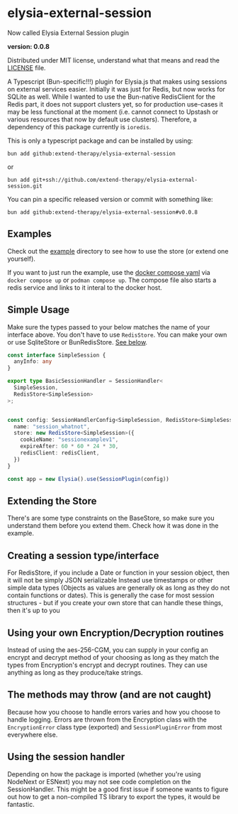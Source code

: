 # elysia-external-session

Now called Elysia External Session plugin

**version: 0.0.8**

Distributed under MIT license, understand what that means and read the [LICENSE](/LICENSE) file.

A Typescript (Bun-specific!!!) plugin for Elysia.js that makes using sessions on external services easier. Initially it was just for Redis, but now works for SQLite as well. While I wanted to use the Bun-native RedisClient for the Redis part, it does not support clusters yet, so for production use-cases it may be less functional at the moment (i.e. cannot connect to Upstash or various resources that now by default use clusters). Therefore, a dependency of this package currently is `ioredis`.

This is only a typescript package and can be installed by using:

`bun add github:extend-therapy/elysia-external-session`

or 

`bun add git+ssh://github.com/extend-therapy/elysia-external-session.git`

You can pin a specific released version or commit with something like:

`bun add github:extend-therapy/elysia-external-session#v0.0.8`

## Examples
Check out the [example](/example) directory to see how to use the store (or extend one yourself).

If you want to just run the example, use the [docker compose yaml](/docker-compose.yml) via `docker compose up` or `podman compose up`. The compose file also starts a redis service and links to it interal to the docker host.

## Simple Usage
Make sure the types passed to your  below matches the name of your interface above. You don't have to use `RedisStore`. You can make your own or use SqliteStore or BunRedisStore. [See below](#extending-the-store-and-session). 

```ts
const interface SimpleSession {
  anyInfo: any
}

export type BasicSessionHandler = SessionHandler<
  SimpleSession,
  RedisStore<SimpleSession>
>;


const config: SessionHandlerConfig<SimpleSession, RedisStore<SimpleSession>> = {
  name: "session_whatnot",
  store: new RedisStore<SimpleSession>({
    cookieName: "sessionexamplev1",
    expireAfter: 60 * 60 * 24 * 30,
    redisClient: redisClient,
  })
}

const app = new Elysia().use(SessionPlugin(config))

```


## Extending the Store

There's are some type constraints on the BaseStore, so make sure you understand them before you extend them. Check how it was done in the example.

## Creating a session type/interface

For RedisStore, if you include a Date or function in your session object, then it will not be simply JSON serializable
Instead use timestamps or other simple data types (Objects as values are generally ok as long as they do not contain functions or dates). This is generally the case for most session structures - but if you create your own store that can handle these things, then it's up to you

## Using your own Encryption/Decryption routines

Instead of using the aes-256-CGM, you can supply in your config an encrypt and decrypt method of your choosing as long as they match the types from Encryption's encrypt and decrypt routines. They can use anything as long as they produce/take strings.


## The methods may throw (and are not caught)

Because how you choose to handle errors varies and how you choose to handle logging. Errors are thrown from the Encryption class with the `EncryptionError` class type (exported) and `SessionPluginError` from most everywhere else.


## Using the session handler

Depending on how the package is imported (whether you're using NodeNext or ESNext) you may not see code completion on the SessionHandler. This might be a good first issue if someone wants to figure out how to get a non-compiled TS library to export the types, it would be fantastic.